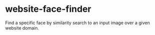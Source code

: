 # website-face-finder
Find a specific face by similarity search to an input image over a given website domain.
